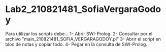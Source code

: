 # Lab2_210821481_SofiaVergaraGodoy

Para utilizar los scripts debe...
1- Abrir SWI-Prolog.
2- Consultar por el archivo "main_210821481_SOFIA_VERGARAGODOY.pl"
3- Abrir el script en bloc de notas y copiar todo.
4- Pegar en la consulta de SWI-Prolog.
